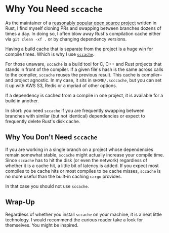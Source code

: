 # Why You Need `sccache`

As the maintainer of a [reasonably popular open source project](https://writewithharper.com) written in Rust, I find myself cloning PRs and swapping between branches dozens of times a day.
In doing so, I often blow away Rust's compilation cache either via `git clean -xf .` or by changing dependency versions.

Having a build cache that is separate from the project is a huge win for compile times.
Which is why I use [`sccache`](https://github.com/mozilla/sccache).

For those unaware, `sccache` is a build tool for C, C++ and Rust projects that stands in front of the compiler.
If a given file's hash is the same across calls to the compiler, `sccache` reuses the previous result.
This cache is compiler–and project agnostic.
In my case, it sits in `$HOME/.scccache`, but you can set it up with AWS S3, Redis or a myriad of other options.

If a dependency is cached from a compile in one project, it is available for a build in another.

In short: you need `sccache` if you are frequently swapping between branches with similar (but not identical) dependencies or expect to frequently delete Rust's disk cache.

## Why You Don't Need `sccache`

If you are working in a single branch on a project whose dependencies remain somewhat stable, `sccache` might actually increase your compile time.
Since `sccache` has to hit the disk (or even the network) regardless of whether it is a cache hit, a little bit of latency is added.
If you expect most compiles to be cache hits or most compiles to be cache misses, `sccache` is no more useful than the built-in caching `cargo` provides.

In that case you should not use `sccache`.

## Wrap-Up

Regardless of whether you install `sccache` on your machine, it is a neat little technology.
I would recommend the curious reader take a look for themselves.
You might be inspired.
